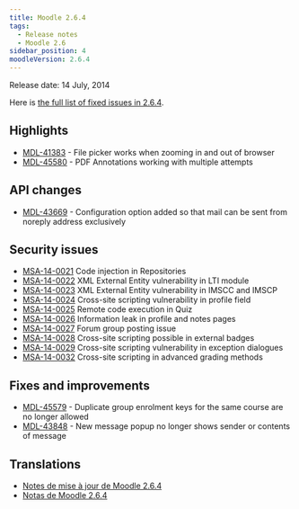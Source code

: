 ```yaml
---
title: Moodle 2.6.4
tags:
  - Release notes
  - Moodle 2.6
sidebar_position: 4
moodleVersion: 2.6.4
---
```

Release date: 14 July, 2014

Here is [the full list of fixed issues in 2.6.4](https://tracker.moodle.org/secure/IssueNavigator!executeAdvanced.jspa?jqlQuery=project+%3D+mdl+AND+resolution+%3D+fixed+AND+fixVersion+in+%28%222.6.4%22%29+ORDER+BY+priority+DESC&runQuery=true&clear=true).

## Highlights

- [MDL-41383](https://tracker.moodle.org/browse/MDL-41383) - File picker works when zooming in and out of browser
- [MDL-45580](https://tracker.moodle.org/browse/MDL-45580) - PDF Annotations working with multiple attempts

## API changes

- [MDL-43669](https://tracker.moodle.org/browse/MDL-43669) - Configuration option added so that mail can be sent from noreply address exclusively

## Security issues

- [MSA-14-0021](https://moodle.org/mod/forum/discuss.php?d=264262) Code injection in Repositories
- [MSA-14-0022](https://moodle.org/mod/forum/discuss.php?d=264263) XML External Entity vulnerability in LTI module
- [MSA-14-0023](https://moodle.org/mod/forum/discuss.php?d=264264) XML External Entity vulnerability in IMSCC and IMSCP
- [MSA-14-0024](https://moodle.org/mod/forum/discuss.php?d=264265) Cross-site scripting vulnerability in profile field
- [MSA-14-0025](https://moodle.org/mod/forum/discuss.php?d=264266) Remote code execution in Quiz
- [MSA-14-0026](https://moodle.org/mod/forum/discuss.php?d=264267) Information leak in profile and notes pages
- [MSA-14-0027](https://moodle.org/mod/forum/discuss.php?d=264268) Forum group posting issue
- [MSA-14-0028](https://moodle.org/mod/forum/discuss.php?d=264269) Cross-site scripting possible in external badges
- [MSA-14-0029](https://moodle.org/mod/forum/discuss.php?d=264270) Cross-site scripting vulnerability in exception dialogues
- [MSA-14-0032](https://moodle.org/mod/forum/discuss.php?d=264273) Cross-site scripting in advanced grading methods

## Fixes and improvements

- [MDL-45579](https://tracker.moodle.org/browse/MDL-45579) - Duplicate group enrolment keys for the same course are no longer allowed
- [MDL-43848](https://tracker.moodle.org/browse/MDL-43848) - New message popup no longer shows sender or contents of message

## Translations

- [Notes de mise à jour de Moodle 2.6.4](https://docs.moodle.org/fr/Notes_de_mise_à_jour_de_Moodle_2.6.4)
- [Notas de Moodle 2.6.4](https://docs.moodle.org/es/Notas_de_Moodle_2.6.4)
